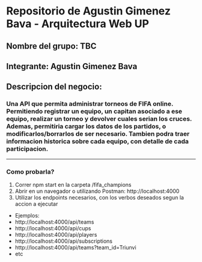 # Repositorio de Agustin Gimenez Bava - Arquitectura Web UP


## Nombre del grupo: TBC
## Integrante: Agustin Gimenez Bava
## Descripcion del negocio: 
### Una API que permita administrar torneos de FIFA online. Permitiendo registrar un equipo, un capitan asociado a ese equipo, realizar un torneo y devolver cuales serian los cruces. Ademas, permitiria cargar los datos de los partidos, o modificarlos/borrarlos de ser necesario. Tambien podra traer informacion historica sobre cada equipo, con detalle de cada participacion.
---
### Como probarla?
1. Correr npm start en la carpeta /fifa_champions
2. Abrir en un navegador o utilizando Postman: http://localhost:4000
3. Utilizar los endpoints necesarios, con los verbos deseados segun la accion a ejecutar
- Ejemplos:
- http://localhost:4000/api/teams
- http://localhost:4000/api/cups
- http://localhost:4000/api/players
- http://localhost:4000/api/subscriptions
- http://localhost:4000/api/teams?team_id=Triunvi
- etc